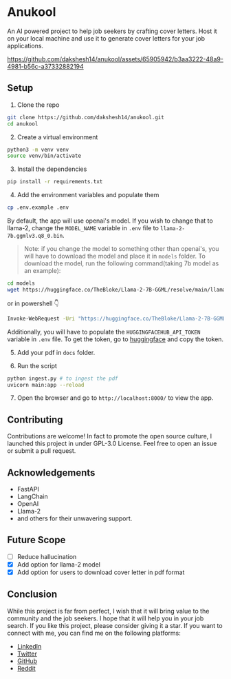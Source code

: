 # Anukool

An AI powered project to help job seekers by crafting cover letters. Host it on your local machine and use it to generate cover letters for your job applications.

https://github.com/dakshesh14/anukool/assets/65905942/b3aa3222-48a9-4981-b56c-a37332882194

## Setup

1. Clone the repo

```bash
git clone https://github.com/dakshesh14/anukool.git
cd anukool
```

2. Create a virtual environment

```bash
python3 -m venv venv
source venv/bin/activate
```

3. Install the dependencies

```bash
pip install -r requirements.txt
```

4. Add the environment variables and populate them

```bash
cp .env.example .env
```

By default, the app will use openai's model. If you wish to change that to llama-2, change the `MODEL_NAME` variable in `.env` file to `llama-2-7b.ggmlv3.q8_0.bin`.

> Note: if you change the model to something other than openai's, you will have to download the model and place it in `models` folder. To download the model, run the following command(taking 7b model as an example):

```bash
cd models
wget https://huggingface.co/TheBloke/Llama-2-7B-GGML/resolve/main/llama-2-7b.ggmlv3.q8_0.bin?download=true

```

or in powershell 👇

```bash
Invoke-WebRequest -Uri "https://huggingface.co/TheBloke/Llama-2-7B-GGML/resolve/main/llama-2-7b.ggmlv3.q8_0.bin?download=true" -OutFile "models\llama-2-7b.ggmlv3.q8_0.bin" # in powershell
```

Additionally, you will have to populate the `HUGGINGFACEHUB_API_TOKEN` variable in `.env` file. To get the token, go to [huggingface](https://huggingface.co/settings/token) and copy the token.

5. Add your pdf in `docs` folder.

6. Run the script

```bash
python ingest.py # to ingest the pdf
uvicorn main:app --reload
```

7. Open the browser and go to `http://localhost:8000/` to view the app.

## Contributing

Contributions are welcome! In fact to promote the open source culture, I launched this project in under GPL-3.0 License. Feel free to open an issue or submit a pull request.

## Acknowledgements

- FastAPI
- LangChain
- OpenAI
- Llama-2
- and others for their unwavering support.

## Future Scope

- [ ] Reduce hallucination
- [x] Add option for llama-2 model
- [x] Add option for users to download cover letter in pdf format

## Conclusion

While this project is far from perfect, I wish that it will bring value to the community and the job seekers. I hope that it will help you in your job search. If you like this project, please consider giving it a star. If you want to connect with me, you can find me on the following platforms:

- [LinkedIn](https://www.linkedin.com/in/dakshesh-jain/)
- [Twitter](https://twitter.com/_dakshesh)
- [GitHub](https://github.com/dakshesh14)
- [Reddit](https://www.reddit.com/user/_dakshesh/)
